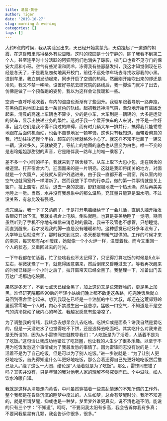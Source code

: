```yaml
---
title: 清晨·黄昏
author: Tiger
date: '2019-10-27'
slug: morning & evening
categories: []
tags: []
---
```


大约6点的时候，我从实验室出来，天已经开始蒙蒙亮，天边挂起了一道道的朝霞，在这昏暗里亮得格外有些显眼。这时的校园是十分宁静的，除了我看不到第二个人，甚至连平时十分活跃的阿猫阿狗们也消失了踪影，校门口也看不见守门的保安大叔和小哥。空气有些潮湿和阴冷，冻得我有些瑟瑟发抖，我这才知觉倒现在已经是冬天了，于是我急匆匆地离开校门，前往不远处停车场去寻找收容我的小黑。进到车里，我立刻发动起来，同步开启了空调的热风。然而刚开始吹出来的却还是冷风，我又不禁一哆嗦。设置好导航去研究院的路线后，我一脚油门就冲了出去，仿佛是做了一个预备跑的姿势，我以为这样会让我暖和一些。

空调一直呼呼地吹着，车内的温度也渐渐有了些回升。我驱车跟着导航一路奔跑，在黑色底色地图上画出一条蓝色的轨线。起初我还神清气爽，渐渐地开始有些困乏起来。清晨的高速上车辆也不算少，少的是小车，大车到是一辆辆的，大多是运货的货车，显示出快递业务的繁忙。这对于我一个爱开快车的人来说，并不是一件好事，因为它们是我不得不绕过的障碍，而有时几辆大车一排并行，搞得我只能乖乖地跟在后面伺机而动，也会不自觉地发一顿牢骚，这也只有我知道。而带着倦意的我，行动往往还慢个半拍，超车的时候就格外小心了。就这样不知不觉超了一辆又一辆，没过多久，天就放亮了，导航上的地图的底色也从黑变为白色。唯一不变的是志玲姐姐那甜甜的声音，它是陪伴我一路车上的唯一乘客了。

差不多一个小时的样子，我就来到了宿舍楼下。从车上取下大包小包，走在宿舍的楼道里。打开宿舍大门，迎面而来的是一片明亮。这就是我即将闭关的地方，对面就是一个大窗户，光线就从窗户外透进来，由于我一直都开着一扇窗，所以室内的空气也就同室外一样清新了。然而我放下手中的行李后，做的第一件事情就是关上窗户，拉上窗帘。然后，退去一身的衣服，舒舒服服地洗一个热水澡，然后再美美地睡上一觉。当然，水并没有我想象中的那么温热，充其量只能算是温水吧。不过没关系，有总比没有强吧。

洗完澡后，我一下子又清醒了，于是打开电脑继续干了一会儿活，直到头脑开始发昏眼皮开始下沉，我就关机合上电脑，倒头就睡。也算是美美地睡了一觉吧，期间虽然听到了手机不停地有微信来消息时的震动，我来不及管也不想管，只想睡觉。而直到醒来，我才发现我的脚一直是没有睡暖和的。这种感觉已经好多年没有了，大学毕业后就没有了，那时我来到北京，冬天都是有暖气提供的。工作的时候才来的南京，每天都有April暖床，她就像一个小火炉一样，温暖着我。而今又重回一个人的状态，又重回过去的时光。

一下午我都在忙活着，忙了些啥我也不太记得了，只记得打算吃饭的时候是5点半左右，稍微犹豫了一下，就觉得困意袭来，然后倒床又昏睡过去了。等我再次醒来的时候已经是一个小时之后了，拉开窗帘天已经全黑了。我整理一下，准备出门去万达广场那边吃碗面。

果然是冬天了，不到七点天已经全黑了，加上这边又是荒郊野岭的，更是黑上加黑。难怪研究院那些90后的年轻小姑娘们晚上都不敢走这条路，吃完晚饭后就立马回到宿舍里宅起来。想到我现在已经是一个油腻的中年大叔，却还在这荒郊野岭里孤零零地一个人时，内心不禁滋生出一丝悲凉。猛吸一口空气，不知道是不是空气的清冷拨动了我内心的琴弦，我越发感觉有些凄凉了。

为了调整我的情绪，我转念去想呆会儿去吃啥。吃饼抑或是面条？饼我自然是爱吃的，但是一天没进水了也觉得吃不下饼，还是选择去吃面吧。其实吃什么对我来说是无所谓的，因为从小雷锋同志就教导我们：“人吃饭是为了活着，人活着不是为了吃饭。”这句话让我成功地错过了吃货圈，也让我的人生少了很多乐趣。以至于不用为吃饭发愁这个事情成为了我最发愁的事情了。因为雷锋同志没有说的是：“人活着不是为了自己吃饭，但是可以为了别人吃饭。”进一步说就是：“为了让别人更好地吃饭，首先得知道什么叫更好地吃饭，那么合着还得自己先更好地吃饭然后推己及人。”绕了这么一大圈，结论是“人活着就是为了吃饭”。那么，雷锋同志错了吗？其实并没有，只是年轻的我对他老人家的理解不够究竟而已。个中滋味，如人饮水冷暖自知。

我就是这样从清晨走向黄昏，中间虽然穿插着一些意乱情迷的不知所谓的工作外，整个我都是在昏昏沉沉的睡梦中度过的。人生如梦，总会有梦醒时分。我所不知道的，就是所谓梦醒，抑或也是一种梦。梦里梦外谁更真实，说不清也道不明，能说的只有三个字：“不知道”。呵呵，“不要问我太阳有多高，我会告诉你我有多真；不要问我星星有几颗，我会告诉你很多，很多。”
